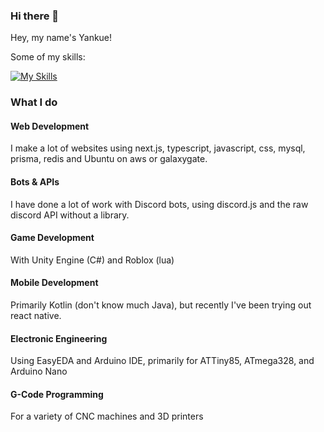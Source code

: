 ### Hi there 👋
Hey, my name's Yankue!

Some of my skills:

[![My Skills](https://skillicons.dev/icons?i=nextjs,nodejs,ts,js,html,css,mysql,discord,regex,electron,express,git,github,c,py,java,kotlin,lua,nginx,cpp,php,prisma,react,redis,tailwind,unity,vue,aws,bash,idea)](https://skillicons.dev)

### What I do
#### Web Development
I make a lot of websites using next.js, typescript, javascript, css, mysql, prisma, redis and Ubuntu on aws or galaxygate.
#### Bots & APIs
I have done a lot of work with Discord bots, using discord.js and the raw discord API without a library.
#### Game Development
With Unity Engine (C#) and Roblox (lua)
#### Mobile Development
Primarily Kotlin (don't know much Java), but recently I've been trying out react native.
#### Electronic Engineering
Using EasyEDA and Arduino IDE, primarily for ATTiny85, ATmega328, and Arduino Nano
#### G-Code Programming
For a variety of CNC machines and 3D printers
